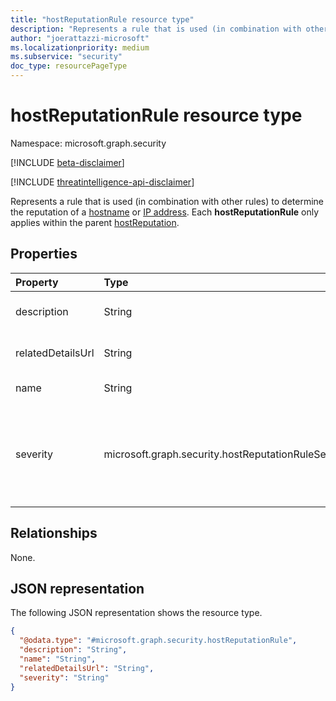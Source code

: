 ```yaml
---
title: "hostReputationRule resource type"
description: "Represents a rule that is used (in combination with other rules) to determine the reputation of a hostname or IP address."
author: "joerattazzi-microsoft"
ms.localizationpriority: medium
ms.subservice: "security"
doc_type: resourcePageType
---
```


# hostReputationRule resource type

Namespace: microsoft.graph.security

[!INCLUDE [beta-disclaimer](../../includes/beta-disclaimer.md)]

[!INCLUDE [threatintelligence-api-disclaimer](../../includes/threatintelligence-api-disclaimer.md)]

Represents a rule that is used (in combination with other rules) to determine the reputation of a [hostname](../resources/security-hostname.md) or [IP address](../resources/security-ipaddress.md). Each **hostReputationRule** only applies within the parent [hostReputation](../resources/security-hostreputation.md).

## Properties

|Property|Type|Description|
|:---|:---|:---|
|description|String|The description of the rule that gives more context.|
|relatedDetailsUrl|String| Link to a web page with details related to this rule.|
|name|String|The name of the rule.|
|severity|microsoft.graph.security.hostReputationRuleSeverity|Indicates the severity that this rule has against the reputation score. The possible values are: `unknown`, `low`, `medium`, `high`, `unknownFutureValue`.|

## Relationships

None.

## JSON representation

The following JSON representation shows the resource type.
<!-- {
  "blockType": "resource",
  "@odata.type": "microsoft.graph.security.hostReputationRule"
}
-->
``` json
{
  "@odata.type": "#microsoft.graph.security.hostReputationRule",
  "description": "String",
  "name": "String",
  "relatedDetailsUrl": "String",
  "severity": "String"
}
```
